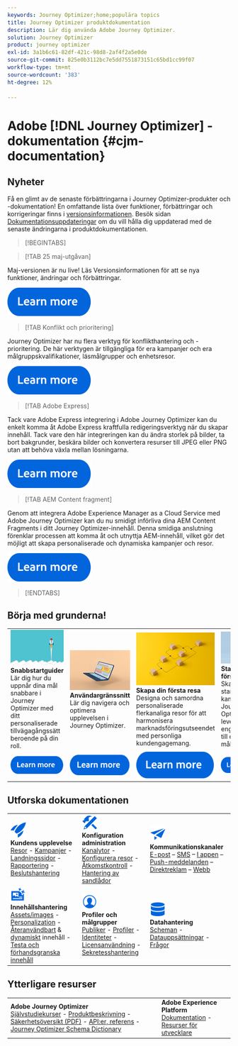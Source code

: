 ```yaml
---
keywords: Journey Optimizer;home;populära topics
title: Journey Optimizer produktdokumentation
description: Lär dig använda Adobe Journey Optimizer.
solution: Journey Optimizer
product: journey optimizer
exl-id: 3a1b6c61-82df-421c-98d8-2af4f2a5e0de
source-git-commit: 825e0b3112bc7e5dd7551873151c65bd1cc99f07
workflow-type: tm+mt
source-wordcount: '383'
ht-degree: 12%

---
```


# Adobe [!DNL Journey Optimizer] - dokumentation {#cjm-documentation}

## Nyheter

Få en glimt av de senaste förbättringarna i Journey Optimizer-produkter och -dokumentation! En omfattande lista över funktioner, förbättringar och korrigeringar finns i [versionsinformationen](using/rn/release-notes.md). Besök sidan [Dokumentationsuppdateringar](using/rn/documentation-updates.md) om du vill hålla dig uppdaterad med de senaste ändringarna i produktdokumentationen.

>[!BEGINTABS]

>[!TAB 25 maj-utgåvan]

Maj-versionen är nu live! Läs Versionsinformationen för att se nya funktioner, ändringar och förbättringar.

[![läs mer](using/assets/do-not-localize/learn-more-button.svg)](using/rn/release-notes.md)

>[!TAB Konflikt och prioritering]

Journey Optimizer har nu flera verktyg för konflikthantering och -prioritering. De här verktygen är tillgängliga för era kampanjer och era målgruppskvalifikationer, läsmålgrupper och enhetsresor.

[![läs mer](using/assets/do-not-localize/learn-more-button.svg)](using/conflict-prioritization/gs-conflict-prioritization.md)

>[!TAB Adobe Express]

Tack vare Adobe Express integrering i Adobe Journey Optimizer kan du enkelt komma åt Adobe Express kraftfulla redigeringsverktyg när du skapar innehåll. Tack vare den här integreringen kan du ändra storlek på bilder, ta bort bakgrunder, beskära bilder och konvertera resurser till JPEG eller PNG utan att behöva växla mellan lösningarna.

[![läs mer](using/assets/do-not-localize/learn-more-button.svg)](using/integrations/express.md)

<!--
>[!TAB AI Assistant]

Immerse yourself in a hands-on experience with our [AI Assistant](../help/using/content-management/gs-generative.md) live feature preview, designed to let you explore its features firsthand and fully understand its capabilities.

[![learn more](using/assets/do-not-localize/try-it-button.svg)](https://experienceleague.adobe.com/en/apps/journey-optimizer/ai-assistant-content-accelerator){target="_blank"}-->

>[!TAB AEM Content fragment]

Genom att integrera Adobe Experience Manager as a Cloud Service med Adobe Journey Optimizer kan du nu smidigt införliva dina AEM Content Fragments i ditt Journey Optimizer-innehåll. Denna smidiga anslutning förenklar processen att komma åt och utnyttja AEM-innehåll, vilket gör det möjligt att skapa personaliserade och dynamiska kampanjer och resor.

[![läs mer](using/assets/do-not-localize/learn-more-button.svg)](using/integrations/aem-fragments.md)


>[!ENDTABS]

## Börja med grunderna!

<table style="table-layout:fixed">
  <tr style="border: 0;">
    <td>
    <a href="using/start/quick-start.md"><img src="using/assets/do-not-localize/start-quick.png"></a>
    <div><strong>Snabbstartguider</strong><br/>Lär dig hur du uppnår dina mål snabbare i Journey Optimizer med ditt personaliserade tillvägagångssätt beroende på din roll.</div>
    </td>
    <td>
    <a href="using/start/user-interface.md"><img src="using/assets/do-not-localize/start-interface.jpeg"></a>
    <div><strong>Användargränssnitt</strong><br/>Lär dig navigera och optimera upplevelsen i Journey Optimizer.</div>
    </td>
    <td>
    <a href="using/building-journeys/journey-gs.md"><img src="using/assets/do-not-localize/start-journey.jpeg"></a>
    <div><strong>Skapa din första resa</strong><br/>Designa och samordna personaliserade flerkanaliga resor för att harmonisera marknadsföringsutseendet med personliga kundengagemang. 
    </div>
    </td>
    <td>
    <a href="using/campaigns/create-campaign.md"><img src="using/assets/do-not-localize/start-campaign.jpeg"></a>
    <div><strong>Starta din första kampanj</strong><br/>Skapa och starta din första kampanj i Journey Optimizer för att leverera riktat engångsinnehåll till en viss målgrupp.</div>
    </td>
  </tr>
  <tr style="border: 0;">
    <td align="center"><a href="using/start/quick-start.md"><img src="using/assets/do-not-localize/learn-more-button.svg"></a></td>
    <td align="center"><a href="using/start/user-interface.md"><img src="using/assets/do-not-localize/learn-more-button.svg"></a></td>
    <td align="center"><a href="using/building-journeys/journey-gs.md"><img src="using/assets/do-not-localize/learn-more-button.svg"></a></td>
    <td align="center"><a href="using/campaigns/create-campaign.md"><img src="using/assets/do-not-localize/learn-more-button.svg"></a></td>
    </tr>
</table>

## Utforska dokumentationen

<table style="table-layout:auto">
  <tr style="border: 0;">
    <td>
      <img src="using/assets/do-not-localize/icon-quick-start.svg" width="35px"><br/>
      <strong>Kundens upplevelse</strong><br/><a href="using/building-journeys/journey.md">Resor</a> - <a href="using/campaigns/get-started-with-campaigns.md">Kampanjer</a> - <a href="using/landing-pages/get-started-lp.md">Landningssidor</a> - <a href="using/reports/live-report.md">Rapportering</a> - <a href="using/offers/get-started/starting-offer-decisioning.md">Beslutshantering</a>
    </td>
    <td>
      <img src="using/assets/do-not-localize/icon-configure.svg" width="35px"><br/>
      <strong> Konfiguration<br/>administration</strong><br/><a href="using/configuration/channel-surfaces.md">Kanalytor</a> - <a href="using/configuration/about-data-sources-events-actions.md">Konfigurera resor</a> - <a href="using/administration/permissions-overview.md">Åtkomstkontroll</a> - <a href="using/administration/sandboxes.md">Hantering av sandlådor</a>
    </td>
    <td>
      <img src="using/assets/do-not-localize/icon-campaign.svg" width="35px"><br/>
      <strong>Kommunikationskanaler</strong><br/><a href="using/email/get-started-email.md">E-post</a> – <a href="using/sms/get-started-sms.md">SMS</a> – <a href="using/in-app/get-started-in-app.md">I appen</a> – <a href="using/push/get-started-push.md">Push-meddelanden</a> – <a href="using/direct-mail/get-started-direct-mail.md">Direktreklam</a> – <a href="using/web/get-started-web.md">Webb</a>
    </td>
  </tr>
  <tr style="border: 0;">
    <td>
      <img src="using/assets/do-not-localize/icon-content.svg" width="35px"><br/>
      <strong> Innehållshantering</strong><br/><a href="using/integrations/assets.md">Assets/images</a> - <a href="using/personalization/personalize.md">Personalization</a> - <a href="using/content-management/content-templates.md">Återanvändbart</a> &amp; <a href="using/personalization/dynamic-content.md">dynamiskt</a> innehåll - <a href="using/content-management/preview-test.md">Testa och förhandsgranska innehåll</a>
    </td>
    <td>
      <img src="using/assets/do-not-localize/icon_profile-audience.svg" width="35px"><br/>
      <strong> Profiler och målgrupper </strong><br/><a href="using/audience/about-audiences.md">Publiker</a> - <a href="using/audience/get-started-profiles.md">Profiler</a> - <a href="using/audience/get-started-identity.md">Identiteter</a> - <a href="using/audience/license-usage.md">Licensanvändning</a> - <a href="using/privacy/get-started-privacy.md">Sekretesshantering</a>
    </td>
    <td>
      <img src="using/assets/do-not-localize/icon-data.svg" width="35px"><br/>
      <strong> Datahantering </strong><br/><a href="using/data/get-started-schemas.md">Scheman</a> - <a href="using/data/get-started-datasets.md">Datauppsättningar</a> - <a href="using/data/get-started-queries.md">Frågor</a>
    </td>
  </tr>
</table>

## Ytterligare resurser

<table style="table-layout:fixed"><tr style="border: 0;">
<td><strong>Adobe Journey Optimizer</strong><br/>
<a href="https://experienceleague.adobe.com/docs/journey-optimizer-learn/tutorials/overview.html" target="_blank">Självstudiekurser</a> - <a href="https://helpx.adobe.com/legal/product-descriptions/adobe-journey-optimizer.html" target="_blank">Produktbeskrivning</a> - <a href="https://www.adobe.com/content/dam/cc/en/security/pdfs/AJO_SecurityOverview.pdf" target="_blank">Säkerhetsöversikt (PDF)</a> - <a href="https://developer.adobe.com/journey-optimizer-apis/" target="_blank">API:er, referens</a> - <a href="https://experienceleague.adobe.com/tools/ajo-schemas/schema-dictionary.html" target="_blank">Journey Optimizer Schema Dictionary</a>

</td>
<td><strong>Adobe Experience Platform</strong><br/>
<a href="https://experienceleague.adobe.com/docs/experience-platform/landing/home.html" target="_blank">Dokumentation</a> - <a href="https://www.adobe.com/sv/experience-platform/documentation-and-developer-resources.html" target="_blank">Resurser för utvecklare</a>
</td>
</tr></table>

<!--table style="table-layout:auto"><tr style="border: 0;"><td><img src="using/assets/do-not-localize/newsletter.png"></td><td>
<b>Stay informed and elevate your Adobe Journey Optimizer experience!</b><br/>Sign up for our quarterly newsletter. Gain exclusive access to the latest product updates, captivating stories, real-world use cases, valuable tips, and more – all delivered directly to your inbox every quarter. <a href="https://www.adobe.com/subscription/Adobe_Journey_Optimizer_NL.html">Sign up today!</a></td></tr></table-->
